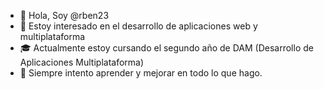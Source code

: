 - 👋 Hola, Soy @rben23
- 👀 Estoy interesado en el desarrollo de aplicaciones web y multiplataforma
- 🎓 Actualmente estoy cursando el segundo año de DAM (Desarrollo de Aplicaciones Multiplataforma)
- 🌱 Siempre intento aprender y mejorar en todo lo que hago.

<!---
rben23/rben23 is a ✨ special ✨ repository because its `README.md` (this file) appears on your GitHub profile.
You can click the Preview link to take a look at your changes.
--->
